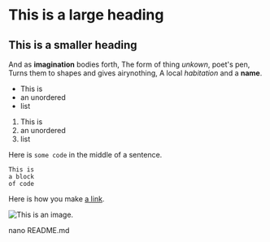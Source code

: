 # This is a large heading

## This is a smaller heading

And as **imagination** bodies forth,
The form of thing *unkown*, poet's pen,
Turns them to shapes and gives airynothing,
A local *habitation* and a **name**.

- This is
- an unordered
- list

1. This is
2. an unordered
3. list

Here is `some code` in the middle of a sentence.

````
This is
a block
of code
````

Here is how you make [a link](https://www.wikipedia.org/).

![This is an image.](https://github.com/yihui/xaringanreleases/download/v0.0.2/karl-moustache.jpg)

nano README.md
